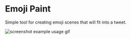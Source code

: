# Emoji Paint

Simple tool for creating emoji scenes that will fit into a tweet.

![screenshot example usage gif](assets/screenshot.gif)